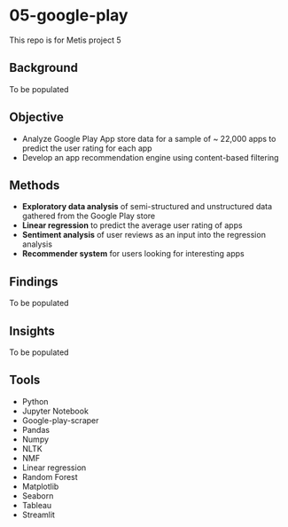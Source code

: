 # 05-google-play

This repo is for Metis project 5

## Background

To be populated

## Objective

* Analyze Google Play App store data for a sample of ~ 22,000 apps to predict the user rating for each app
* Develop an app recommendation engine using content-based filtering

## Methods

* **Exploratory data analysis** of semi-structured and unstructured data gathered from the Google Play store
* **Linear regression** to predict the average user rating of apps 
* **Sentiment analysis** of user reviews as an input into the regression analysis
* **Recommender system** for users looking for interesting apps

## Findings

To be populated

## Insights

To be populated

## Tools
* Python
* Jupyter Notebook
* Google-play-scraper
* Pandas
* Numpy
* NLTK
* NMF
* Linear regression
* Random Forest
* Matplotlib
* Seaborn
* Tableau
* Streamlit